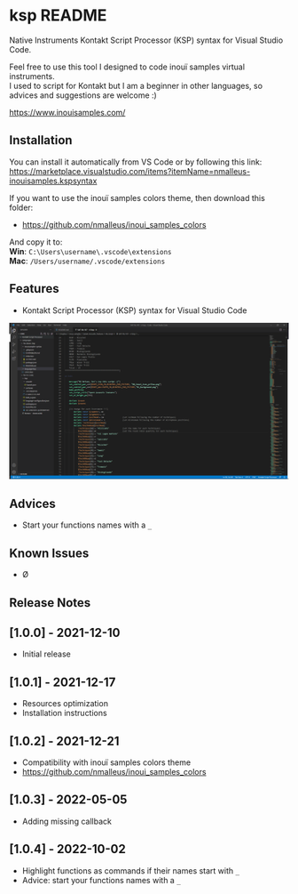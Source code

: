 # ksp README

Native Instruments Kontakt Script Processor (KSP) syntax for Visual Studio Code.  
  
Feel free to use this tool I designed to code inouï samples virtual instruments.  
I used to script for Kontakt but I am a beginner in other languages, so advices and suggestions are welcome :)  
  
https://www.inouisamples.com/

## Installation

You can install it automatically from VS Code or by following this link:  
https://marketplace.visualstudio.com/items?itemName=nmalleus-inouisamples.kspsyntax  
  
If you want to use the inouï samples colors theme, then download this folder:
* https://github.com/nmalleus/inoui_samples_colors  

And copy it to:  
__Win__: `C:\Users\username\.vscode\extensions`  
__Mac__: `/Users/username/.vscode/extensions`  

## Features

* Kontakt Script Processor (KSP) syntax for Visual Studio Code
  
![Image](https://raw.githubusercontent.com/nmalleus/ksp/master/resources/inoui%20KSP%20example.png)

## Advices
- Start your functions names with a `_`

## Known Issues
  - Ø

## Release Notes

## [1.0.0] - 2021-12-10
- Initial release
## [1.0.1] - 2021-12-17
- Resources optimization
- Installation instructions
## [1.0.2] - 2021-12-21
- Compatibility with inouï samples colors theme
- https://github.com/nmalleus/inoui_samples_colors
## [1.0.3] - 2022-05-05
- Adding missing callback
## [1.0.4] - 2022-10-02
- Highlight functions as commands if their names start with `_`
- Advice: start your functions names with a `_`